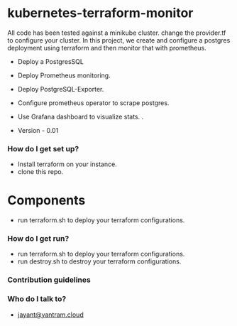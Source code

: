 # kubernetes-terraform-monitor
All code has been tested against a minikube cluster.
change the provider.tf to configure your cluster.
In this project, we create and configure a postgres deployment using terraform and then monitor that with prometheus.

* Deploy a PostgresSQL 
* Deploy Prometheus monitoring.
* Deploy PostgreSQL-Exporter.
* Configure prometheus operator to scrape postgres.
* Use Grafana dashboard to visualize stats. .

* Version - 0.01

### How do I get set up? ###
* Install terraform on your instance. 
* clone this repo.

# Components #
* run terraform.sh to deploy your terraform configurations.

### How do I get run?
* run terraform.sh to deploy your terraform configurations.
* run destroy.sh to destroy your terraform configurations.


### Contribution guidelines ###


### Who do I talk to? ###
* jayant@yantram.cloud